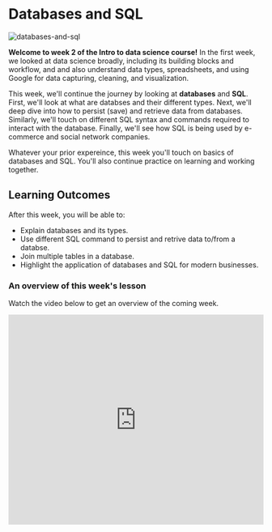 # Databases and SQL

![databases-and-sql](./databases-and-sql/databases-and-sql/databases-and-sql.png)

**Welcome to week 2 of the Intro to data science course!** In the first week, we looked at data science broadly, including its building blocks and workflow, and and also understand data types, spreadsheets, and using Google for data capturing, cleaning, and visualization.

This week, we'll continue the journey by looking at **databases** and **SQL**. First, we'll look at what are databses and their different types. Next, we'll deep dive into how to persist (save) and retrieve data from databases. Similarly, we'll touch on different SQL syntax and commands required to interact with the database. Finally, we'll see how SQL is being used by e-commerce and social network companies. 

Whatever your prior expereince, this week you'll touch on basics of databases and SQL. You'll also continue practice on learning and working together.


## Learning Outcomes

After this week, you will be able to:

- Explain databases and its types.
- Use different SQL command to persist and retrive data to/from a databse.
- Join multiple tables in a database.
- Highlight the application of databases and SQL for modern businesses.


### An overview of this week's lesson

<aside>

Watch the video below to get an overview of the coming week.

</aside>
<div style="position: relative; padding-bottom: 56.25%; height: 0;"><iframe width="100%" height="415" src="https://www.youtube.com/embed/1GhghjgJTuanORg0" title="Linking your CSS" frameborder="0" allow="accelerometer; autoplay; clipboard-write; encrypted-media; gyroscope; picture-in-picture" allowfullscreen></iframe></div>

